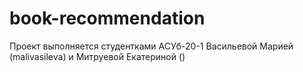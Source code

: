 # book-recommendation
Проект выполняется студентками АСУб-20-1 Васильевой Марией (malivasileva) и Митруевой Екатериной ()
